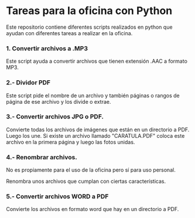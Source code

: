 # Tareas para la oficina con Python

Este repositorio contiene diferentes scripts realizados en python que ayudan con diferentes tareas a realizar en la oficina.

### 1. Convertir archivos a .MP3

Este script ayuda a convertir archivos que tienen extensión .AAC a formato MP3.

### 2.- Dividor PDF

Este script pide el nombre de un archivo y también páginas o rangos de página de ese archivo y los divide o extrae. 

### 3.- Convertir archivos JPG o PDF.

Convierte todas los archivos de imágenes que están en un directorio a PDF. Luego los une. Si existe un archivo llamado "CARATULA.PDF" coloca este archivo en la primera página y luego las fotos unidas.

### 4.- Renombrar archivos.

No es propiamente para el uso de la oficina pero sí para uso personal.

Renombra unos archivos que cumplan con ciertas características.

### 5.- Convertir archivos WORD a PDF

Convierte los archivos en formato word que hay en un directorio a PDF.